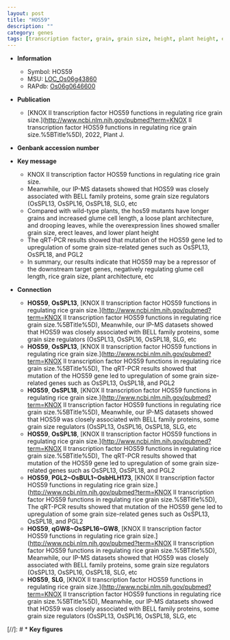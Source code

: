 ```yaml
---
layout: post
title: "HOS59"
description: ""
category: genes
tags: [transcription factor, grain, grain size, height, plant height, erect, plant architecture]
---
```


* **Information**  
    + Symbol: HOS59  
    + MSU: [LOC_Os06g43860](http://rice.uga.edu/cgi-bin/ORF_infopage.cgi?orf=LOC_Os06g43860)  
    + RAPdb: [Os06g0646600](http://rapdb.dna.affrc.go.jp/viewer/gbrowse_details/irgsp1?name=Os06g0646600)  

* **Publication**  
    + [KNOX II transcription factor HOS59 functions in regulating rice grain size.](http://www.ncbi.nlm.nih.gov/pubmed?term=KNOX II transcription factor HOS59 functions in regulating rice grain size.%5BTitle%5D), 2022, Plant J.

* **Genbank accession number**  

* **Key message**  
    + KNOX II transcription factor HOS59 functions in regulating rice grain size.
    + Meanwhile, our IP-MS datasets showed that HOS59 was closely associated with BELL family proteins, some grain size regulators (OsSPL13, OsSPL16, OsSPL18, SLG, etc
    + Compared with wild-type plants, the hos59 mutants have longer grains and increased glume cell length, a loose plant architecture, and drooping leaves, while the overexpression lines showed smaller grain size, erect leaves, and lower plant height
    + The qRT-PCR results showed that mutation of the HOS59 gene led to upregulation of some grain size-related genes such as OsSPL13, OsSPL18, and PGL2
    + In summary, our results indicate that HOS59 may be a repressor of the downstream target genes, negatively regulating glume cell length, rice grain size, plant architecture, etc

* **Connection**  
    + __HOS59__, __OsSPL13__, [KNOX II transcription factor HOS59 functions in regulating rice grain size.](http://www.ncbi.nlm.nih.gov/pubmed?term=KNOX II transcription factor HOS59 functions in regulating rice grain size.%5BTitle%5D),  Meanwhile, our IP-MS datasets showed that HOS59 was closely associated with BELL family proteins, some grain size regulators (OsSPL13, OsSPL16, OsSPL18, SLG, etc
    + __HOS59__, __OsSPL13__, [KNOX II transcription factor HOS59 functions in regulating rice grain size.](http://www.ncbi.nlm.nih.gov/pubmed?term=KNOX II transcription factor HOS59 functions in regulating rice grain size.%5BTitle%5D),  The qRT-PCR results showed that mutation of the HOS59 gene led to upregulation of some grain size-related genes such as OsSPL13, OsSPL18, and PGL2
    + __HOS59__, __OsSPL18__, [KNOX II transcription factor HOS59 functions in regulating rice grain size.](http://www.ncbi.nlm.nih.gov/pubmed?term=KNOX II transcription factor HOS59 functions in regulating rice grain size.%5BTitle%5D),  Meanwhile, our IP-MS datasets showed that HOS59 was closely associated with BELL family proteins, some grain size regulators (OsSPL13, OsSPL16, OsSPL18, SLG, etc
    + __HOS59__, __OsSPL18__, [KNOX II transcription factor HOS59 functions in regulating rice grain size.](http://www.ncbi.nlm.nih.gov/pubmed?term=KNOX II transcription factor HOS59 functions in regulating rice grain size.%5BTitle%5D),  The qRT-PCR results showed that mutation of the HOS59 gene led to upregulation of some grain size-related genes such as OsSPL13, OsSPL18, and PGL2
    + __HOS59__, __PGL2~OsBUL1~OsbHLH173__, [KNOX II transcription factor HOS59 functions in regulating rice grain size.](http://www.ncbi.nlm.nih.gov/pubmed?term=KNOX II transcription factor HOS59 functions in regulating rice grain size.%5BTitle%5D),  The qRT-PCR results showed that mutation of the HOS59 gene led to upregulation of some grain size-related genes such as OsSPL13, OsSPL18, and PGL2
    + __HOS59__, __qGW8~OsSPL16~GW8__, [KNOX II transcription factor HOS59 functions in regulating rice grain size.](http://www.ncbi.nlm.nih.gov/pubmed?term=KNOX II transcription factor HOS59 functions in regulating rice grain size.%5BTitle%5D),  Meanwhile, our IP-MS datasets showed that HOS59 was closely associated with BELL family proteins, some grain size regulators (OsSPL13, OsSPL16, OsSPL18, SLG, etc
    + __HOS59__, __SLG__, [KNOX II transcription factor HOS59 functions in regulating rice grain size.](http://www.ncbi.nlm.nih.gov/pubmed?term=KNOX II transcription factor HOS59 functions in regulating rice grain size.%5BTitle%5D),  Meanwhile, our IP-MS datasets showed that HOS59 was closely associated with BELL family proteins, some grain size regulators (OsSPL13, OsSPL16, OsSPL18, SLG, etc

[//]: # * **Key figures**  


